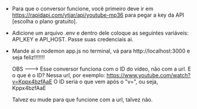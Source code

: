 - Para que o conversor funcione, você primeiro deve ir em https://rapidapi.com/ytjar/api/youtube-mp36 para pegar a key da API [escolha o plano gratuito].
- Adicione um arquivo .env e dentro dele coloque as seguintes variáveis: API_KEY e API_HOST. Passe suas credenciais ai.
- Mande ai o nodemon app.js no terminal, vá para http://localhost:3000 e seja feliz!!!!!!!

  OBS ---> Esse conversor funciona com o ID do vídeo, não com a url.
  E o que é o ID? Nessa url, por exemplo:
  https://www.youtube.com/watch?v=Kppx4bzfAaE
  O ID seria o que vem após o "v=", ou seja, Kppx4bzfAaE

  Talvez eu mude para que funcione com a url, talvez não.
